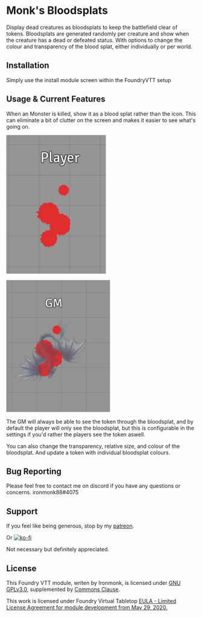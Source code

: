 # Monk's Bloodsplats
Display dead creatures as bloodsplats to keep the battlefield clear of tokens.  Bloodsplats are generated randomly per creature and show when the creature has a dead or defeated status.  With options to change the colour and transparency of the blood splat, either individually or per world.

## Installation
Simply use the install module screen within the FoundryVTT setup

## Usage & Current Features
When an Monster is killed, show it as a blood splat rather than the icon.  This can eliminate a bit of clutter on the screen and makes it easier to see what's going on.

![monks-bloodsplats](/screenshots/player.png)

![monks-bloodsplats](/screenshots/gm.png)

The GM will always be able to see the token through the bloodsplat, and by default the player will only see the bloodsplat, but this is configurable in the settings if you'd rather the players see the token aswell.

You can also change the transparency, relative size, and colour of the bloodsplat.  And update a token with individual bloodsplat colours.

## Bug Reporting
Please feel free to contact me on discord if you have any questions or concerns. ironmonk88#4075

## Support

If you feel like being generous, stop by my <a href="https://www.patreon.com/ironmonk">patreon</a>.

Or [![ko-fi](https://ko-fi.com/img/githubbutton_sm.svg)](https://ko-fi.com/R6R7BH5MT)

Not necessary but definitely appreciated.

## License
This Foundry VTT module, writen by Ironmonk, is licensed under [GNU GPLv3.0](https://www.gnu.org/licenses/gpl-3.0.en.html), supplemented by [Commons Clause](https://commonsclause.com/).

This work is licensed under Foundry Virtual Tabletop <a href="https://foundryvtt.com/article/license/">EULA - Limited License Agreement for module development from May 29, 2020.</a>
